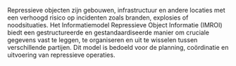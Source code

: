 Repressieve objecten zijn gebouwen, infrastructuur en andere locaties met een verhoogd risico op incidenten zoals branden, explosies of noodsituaties. Het Informatiemodel Repressieve Object Informatie (IMROI) biedt een gestructureerde en gestandaardiseerde manier om cruciale gegevens vast te leggen, te organiseren en uit te wisselen tussen verschillende partijen. Dit model is bedoeld voor de planning, coördinatie en uitvoering van repressieve operaties.
